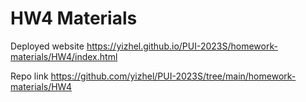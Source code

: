 # HW4 Materials

Deployed website https://yizhel.github.io/PUI-2023S/homework-materials/HW4/index.html

Repo link https://github.com/yizhel/PUI-2023S/tree/main/homework-materials/HW4
